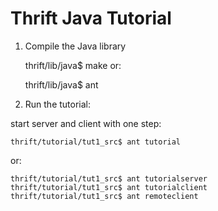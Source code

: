 Thrift Java Tutorial
==================================================
1) Compile the Java library

    thrift/lib/java$ make
or:

    thrift/lib/java$ ant

4) Run the tutorial:

start server and client with one step:

    thrift/tutorial/tut1_src$ ant tutorial


or:

    thrift/tutorial/tut1_src$ ant tutorialserver
    thrift/tutorial/tut1_src$ ant tutorialclient
    thrift/tutorial/tut1_src$ ant remoteclient
